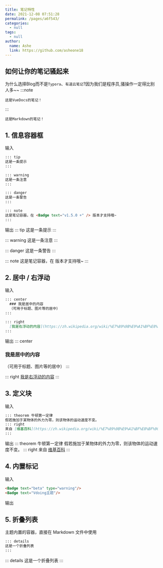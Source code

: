 ```yaml
---
title: 笔记特性
date: 2021-12-08 07:51:28
permalink: /pages/a6f543/
categories:
  - null
tags:
  - null
author:
  name: Ashe
  link: https://github.com/asheone18
---
```

## 如何让你的笔记骚起来
为什么选择Blog而不是`Typora`、`有道云笔记`?因为我们是程序员,骚操作一定得比别人多~~
:::note
```
这是VueDocs的笔记！
```
:::
```
这是Markdown的笔记！
```
## 1. 信息容器框
输入

```md
::: tip
这是一条提示
:::

::: warning
这是一条注意
:::

::: danger
这是一条警告
:::

::: note
这是笔记容器，在 <Badge text="v1.5.0 +" /> 版本才支持哦~
:::
```
输出
::: tip
这是一条提示
:::

::: warning
这是一条注意
:::

::: danger
这是一条警告
:::

::: note
这是笔记容器，在 <Badge text="v1.5.0 +" /> 版本才支持哦~
:::

## 2. 居中 / 右浮动
输入
```md
::: center
  ### 我是居中的内容
  （可用于标题、图片等的居中）
:::

::: right
  [我是右浮动的内容](https://zh.wikipedia.org/wiki/%E7%89%9B%E9%A1%BF%E8%BF%90%E5%8A%A8%E5%AE%9A%E5%BE%8B)
:::
```
输出 
::: center
  ### 我是居中的内容
  （可用于标题、图片等的居中）
:::

::: right
  [我是右浮动的内容](https://zh.wikipedia.org/wiki/%E7%89%9B%E9%A1%BF%E8%BF%90%E5%8A%A8%E5%AE%9A%E5%BE%8B)
:::

## 3. 定义块 
输入
```md
::: theorem 牛顿第一定律
假若施加于某物体的外力为零，则该物体的运动速度不变。
::: right
来自 [维基百科](https://zh.wikipedia.org/wiki/%E7%89%9B%E9%A1%BF%E8%BF%90%E5%8A%A8%E5%AE%9A%E5%BE%8B)
:::
```
输出
::: theorem 牛顿第一定律
假若施加于某物体的外力为零，则该物体的运动速度不变。
::: right
来自 [维基百科](https://zh.wikipedia.org/wiki/%E7%89%9B%E9%A1%BF%E8%BF%90%E5%8A%A8%E5%AE%9A%E5%BE%8B)
:::

## 4. 内置标记
输入
```html
<Badge text="beta" type="warning"/>
<Badge text="Vdoing主题"/>
```
输出

<Badge text="beta" type="warning"/>
<Badge text="Vdoing主题"/>

## 5. 折叠列表
主题内置的容器，直接在 Markdown 文件中使用

```html
::: details
这是一个折叠列表
:::
```

::: details
这是一个折叠列表
:::